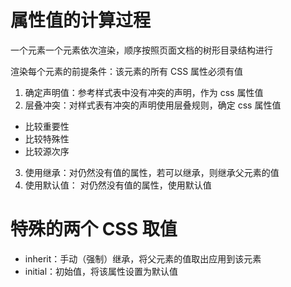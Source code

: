 # 属性值的计算过程

一个元素一个元素依次渲染，顺序按照页面文档的树形目录结构进行

渲染每个元素的前提条件：该元素的所有 CSS 属性必须有值

1. 确定声明值：参考样式表中没有冲突的声明，作为 css 属性值
2. 层叠冲突：对样式表有冲突的声明使用层叠规则，确定 css 属性值

- 比较重要性
- 比较特殊性
- 比较源次序

3. 使用继承：对仍然没有值的属性，若可以继承，则继承父元素的值
4. 使用默认值： 对仍然没有值的属性，使用默认值

# 特殊的两个 CSS 取值

- inherit：手动（强制）继承，将父元素的值取出应用到该元素
- initial：初始值，将该属性设置为默认值
